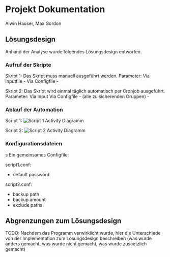 # Projekt Dokumentation

Alwin Hauser, Max Gordon

## Lösungsdesign
Anhand der Analyse wurde folgendes Lösungsdesign entworfen.


### Aufruf der Skripte

Skript 1:
Das Skript muss manuell ausgeführt werden.
Parameter:
Via Inputfile - <username> <groupname> <vorname nachname>
Via Configfile - <defaultpassword> 

Skript 2:
Das Skript wird einmal täglich automatisch per Cronjob ausgeführt.
Parameter:
Via Input
Via Configfile - <groupnameX> (alle zu sicherenden Gruppen) - <maxBackupCount> <backupLocation> <backupName> <exludeFolders>


### Ablauf der Automation

Script 1:
![Script 1 Activity Diagramm](/activityDiagrams/Activity_CreateUser_Hauser.png)

Script 2:
![Script 2 Activity Diagramm](/activityDiagrams/Activity_Backup_Gordon.png)

### Konfigurationsdateien
s
Ein gemeinsames Configfile:
<defaultpasswort>
<groupname1>
<groupname2>
<groupname3>
<maxBackupCount>
<backupLocation>
<backupName>
<exludeFolders>

script1.conf: 
* default password

script2.conf: 
* backup path
* backup amount
* exclude paths

## Abgrenzungen zum Lösungsdesign

TODO: Nachdem das Programm verwirklicht wurde, hier die Unterschiede von der Implementation zum Lösungsdesign beschreiben (was wurde anders gemacht, was wurde nicht gemacht, was wurde zusaetzlich gemacht)